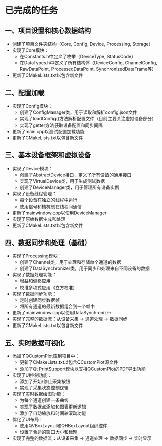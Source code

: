 # 已完成的任务

## 一、项目设置和核心数据结构
- 创建了项目文件夹结构（Core, Config, Device, Processing, Storage）
- 实现了Core模块：
  - 在Constants.h中定义了枚举（DeviceType, StatusCode）
  - 在DataTypes.h中定义了所有结构体（DeviceConfig, ChannelConfig, RawDataPoint, ProcessedDataPoint, SynchronizedDataFrame等）
- 更新了CMakeLists.txt以包含新文件

## 二、配置加载
- 实现了Config模块：
  - 创建了ConfigManager类，用于读取和解析config.json文件
  - 实现了loadConfig()方法解析配置文件（目前主要关注虚拟设备部分）
  - 实现了getter方法获取设备配置和同步间隔
- 更新了main.cpp以测试配置加载功能
- 更新了CMakeLists.txt以包含新文件

## 三、基本设备框架和虚拟设备
- 实现了Device模块：
  - 创建了AbstractDevice接口，定义了所有设备的通用接口
  - 实现了VirtualDevice类，用于生成测试数据
  - 创建了DeviceManager类，用于管理所有设备实例
- 实现了设备线程管理：
  - 每个设备在独立的线程中运行
  - 使用信号和槽机制在线程间通信
- 更新了mainwindow.cpp以使用DeviceManager
- 实现了原始数据生成和处理
- 更新了CMakeLists.txt以包含新文件

## 四、数据同步和处理（基础）
- 实现了Processing模块：
  - 创建了Channel类，用于处理和存储单个通道的数据
  - 创建了DataSynchronizer类，用于同步和处理来自不同设备的数据
- 实现了数据处理功能：
  - 增益和偏移应用
  - 校准多项式应用（立方校准）
- 实现了数据同步功能：
  - 定时创建同步数据帧
  - 将所有通道的最新数据组合到一个帧中
- 更新了mainwindow.cpp以使用DataSynchronizer
- 实现了完整的数据流：从设备采集 -> 通道处理 -> 数据同步
- 更新了CMakeLists.txt以包含新文件

## 五、实时数据可视化
- 添加了QCustomPlot库到项目中：
  - 更新了CMakeLists.txt以包含QCustomPlot源文件
  - 添加了Qt PrintSupport模块以支持QCustomPlot的PDF导出功能
- 实现了UI控制功能：
  - 添加了开始/停止采集按钮
  - 实现了采集状态控制逻辑
- 实现了实时数据绘图功能：
  - 为每个通道创建一条曲线
  - 实现了数据点添加和图表更新逻辑
  - 添加了自动缩放和时间轴滚动功能
- 优化了UI布局：
  - 使用QVBoxLayout和QHBoxLayout组织控件
  - 设置了合适的窗口大小和标题
- 实现了完整的数据流：从设备采集 -> 通道处理 -> 数据同步 -> 实时显示